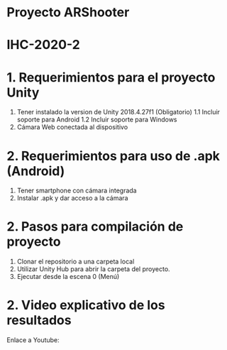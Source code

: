 # Proyecto ARShooter
# IHC-2020-2

# 1. Requerimientos para el proyecto Unity
1. Tener instalado la version de Unity 2018.4.27f1 (Obligatorio)
  1.1  Incluir soporte para Android
  1.2  Incluir soporte para Windows
2. Cámara Web conectada al dispositivo

# 2. Requerimientos para uso de .apk (Android)
1. Tener smartphone con cámara integrada
2. Instalar .apk y dar acceso a la cámara

# 2. Pasos para compilación de proyecto
1. Clonar el repositorio a una carpeta local
2. Utilizar Unity Hub para abrir la carpeta del proyecto.
3. Ejecutar desde la escena 0 (Menú)

# 2. Video explicativo de los resultados

Enlace a Youtube:


